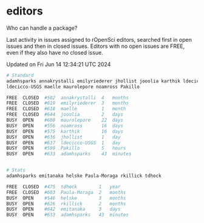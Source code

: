 # editors

Who can handle a package?

Last activity in issues assigned to rOpenSci editors, searched first in open
issues and then in closed issues. Editors with no open issues are FREE, even if
they also have no closed issue.


Updated on Fri Jun 14 12:34:21 UTC 2024

```bash
# Standard
adamhsparks annakrystalli emilyriederer jhollist jooolia karthik ldecicco
ldecicco-USGS maelle maurolepore noamross Pakillo

FREE  CLOSED  #502  annakrystalli  4   months
FREE  CLOSED  #619  emilyriederer  3   months
FREE  CLOSED  #618  maelle         1   month
FREE  CLOSED  #644  jooolia        2   days
BUSY  OPEN    #608  maurolepore    22  days
BUSY  OPEN    #556  noamross       16  days
BUSY  OPEN    #575  karthik        16  days
BUSY  OPEN    #636  jhollist       1   day
BUSY  OPEN    #637  ldecicco-USGS  1   day
BUSY  OPEN    #599  Pakillo        5   hours
BUSY  OPEN    #633  adamhsparks    43  minutes


# Stats
adamhsparks emitanaka helske Paula-Moraga rkillick tdhock

FREE  CLOSED  #475  tdhock        1   year
FREE  CLOSED  #603  Paula-Moraga  2   months
BUSY  OPEN    #546  helske        3   months
BUSY  OPEN    #626  rkillick      2   months
BUSY  OPEN    #642  emitanaka     3   days
BUSY  OPEN    #633  adamhsparks   43  minutes
```
